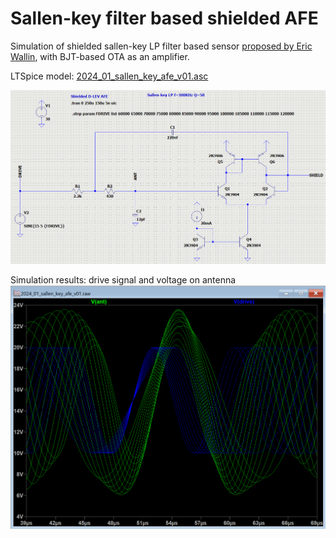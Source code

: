 Sallen-key filter based shielded AFE
====================================

Simulation of shielded sallen-key LP filter based sensor [proposed by Eric Wallin](https://www.youtube.com/watch?v=ojJ5O-i3c0w), with BJT-based OTA as an amplifier.

LTSpice model: [2024_01_sallen_key_afe_v01.asc](2024_01_sallen_key_afe_v01.asc)

![Spice model](images/2024_01_sallen_key_afe_v01_ltspice_model.png)

Simulation results: drive signal and voltage on antenna
![drive and antenna signals](images/2024_01_sallen_key_afe_v01_simulation_results.png)
